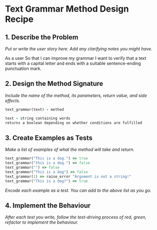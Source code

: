 # Text Grammar Method Design Recipe

## 1. Describe the Problem

_Put or write the user story here. Add any clarifying notes you might have._

As a user
So that I can improve my grammar
I want to verify that a text starts with a capital letter and ends with a suitable sentence-ending punctuation mark.

## 2. Design the Method Signature

_Include the name of the method, its parameters, return value, and side effects._

```ruby
text_grammar(text) - method

text - string containing words
returns a boolean depending on whether conditions are fulfilled

```

## 3. Create Examples as Tests

_Make a list of examples of what the method will take and return._

```ruby
text_grammar("This is a dog.") => true
text_grammar("this is a dog.") => false
text_grammar("") => false
text_grammar("This is a dog") => false
text_grammar(1) => raise_error "Argument is not a string!"
text_grammar("This is a dog?") => true

```

_Encode each example as a test. You can add to the above list as you go._

## 4. Implement the Behaviour

_After each test you write, follow the test-driving process of red, green, refactor to implement the behaviour._
